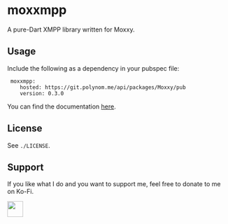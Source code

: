 # moxxmpp

A pure-Dart XMPP library written for Moxxy.

## Usage

Include the following as a dependency in your pubspec file:

```
 moxxmpp:
    hosted: https://git.polynom.me/api/packages/Moxxy/pub
    version: 0.3.0
```

You can find the documentation [here](https://moxxy.org/developers/docs/moxxmpp/).

## License

See `./LICENSE`.

## Support

If you like what I do and you want to support me, feel free to donate to me on Ko-Fi.

[<img src="https://codeberg.org/moxxy/moxxyv2/raw/branch/master/assets/repo/kofi.png" height="36" style="height: 36px; border: 0px;"></img>](https://ko-fi.com/papatutuwawa)
